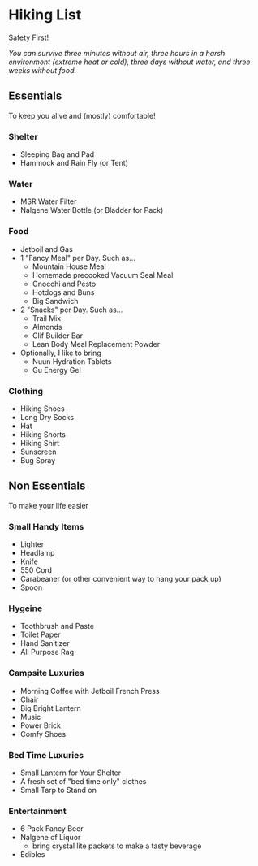 # Hiking List

Safety First!

_You can survive three minutes without air, three hours in a harsh environment (extreme heat or cold), three days without water, and three weeks without food._

## Essentials

To keep you alive and (mostly) comfortable!

### Shelter
- Sleeping Bag and Pad
- Hammock and Rain Fly (or Tent)

### Water
- MSR Water Filter
- Nalgene Water Bottle (or Bladder for Pack)

### Food
- Jetboil and Gas
- 1 "Fancy Meal" per Day. Such as...
  - Mountain House Meal
  - Homemade precooked Vacuum Seal Meal
  - Gnocchi and Pesto
  - Hotdogs and Buns
  - Big Sandwich
- 2 "Snacks" per Day. Such as...
  - Trail Mix
  - Almonds
  - Clif Builder Bar
  - Lean Body Meal Replacement Powder
- Optionally, I like to bring
  - Nuun Hydration Tablets
  - Gu Energy Gel

### Clothing
- Hiking Shoes
- Long Dry Socks
- Hat
- Hiking Shorts
- Hiking Shirt
- Sunscreen
- Bug Spray

## Non Essentials

To make your life easier

### Small Handy Items
- Lighter
- Headlamp
- Knife
- 550 Cord
- Carabeaner (or other convenient way to hang your pack up)
- Spoon

### Hygeine
- Toothbrush and Paste
- Toilet Paper
- Hand Sanitizer
- All Purpose Rag

### Campsite Luxuries
- Morning Coffee with Jetboil French Press
- Chair
- Big Bright Lantern
- Music
- Power Brick
- Comfy Shoes

### Bed Time Luxuries
- Small Lantern for Your Shelter
- A fresh set of "bed time only" clothes
- Small Tarp to Stand on

### Entertainment
- 6 Pack Fancy Beer
- Nalgene of Liquor
  - bring crystal lite packets to make a tasty beverage
- Edibles

